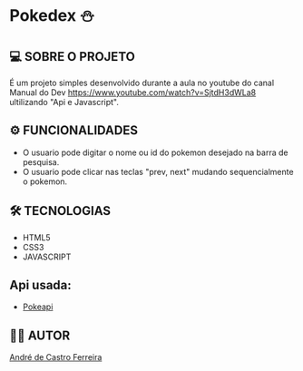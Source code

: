 # Pokedex ⛄

## 💻 SOBRE O PROJETO

É um projeto simples desenvolvido durante a aula no youtube do canal Manual do Dev https://www.youtube.com/watch?v=SjtdH3dWLa8 ultilizando "Api e Javascript".<br/>

## ⚙️ FUNCIONALIDADES
* O usuario pode digitar o nome ou id do pokemon desejado na barra de pesquisa.
* O usuario pode clicar nas teclas "prev, next" mudando sequencialmente o pokemon.<br/>

## 🛠 TECNOLOGIAS
* HTML5
* CSS3
* JAVASCRIPT
## Api usada:
* [Pokeapi](https://pokeapi.co/)

## 👨‍🚀 AUTOR
[André de Castro Ferreira](www.linkedin.com/in/andré-castro97)



